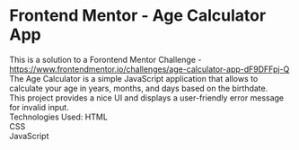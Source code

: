 # Frontend Mentor - Age Calculator App

This is a solution to a Forontend Mentor Challenge - https://www.frontendmentor.io/challenges/age-calculator-app-dF9DFFpj-Q  <br/>
The Age Calculator is a simple JavaScript application that allows to calculate your age in years, months, and days based on the birthdate. <br/>
This project provides a nice UI and displays a user-friendly error message for invalid input.  <br/>
Technologies Used:
HTML<br/>
CSS<br/>
JavaScript<br/>
